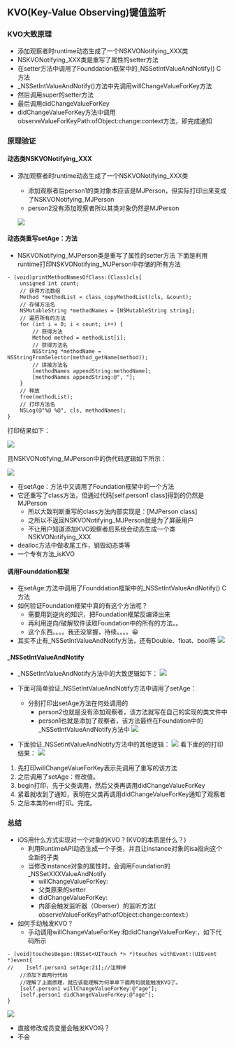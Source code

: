 ## KVO(Key-Value Observing)键值监听
### KVO大致原理
* 添加观察者时runtime动态生成了一个NSKVONotifying_XXX类
* NSKVONotifying_XXX类是重写了属性的setter方法
* 在setter方法中调用了Founddation框架中的_NSSetIntValueAndNotify() C 方法
* _NSSetIntValueAndNotify()方法中先调用willChangeValueForKey方法
* 然后调用super的setter方法
* 最后调用didChangeValueForKey
* didChangeValueForKey方法中调用observeValueForKeyPath:ofObject:change:context方法，即完成通知

### 原理验证
#### 动态类NSKVONotifying_XXX
* 添加观察者时runtime动态生成了一个NSKVONotifying_XXX类
    *  添加观察者后person1的类对象本应该是MJPerson，但实际打印出来变成了NSKVONotifying_MJPerson
    *  person2没有添加观察者所以其类对象仍然是MJPerson
    
    ![](resource/03/01.png)
    
#### 动态类重写setAge：方法
* NSKVONotifying_MJPerson类是重写了属性的setter方法
下面是利用runtime打印NSKVONotifying_MJPerson中存储的所有方法

```
- (void)printMethodNamesOfClass:(Class)cls{
    unsigned int count;
    // 获得方法数组
    Method *methodList = class_copyMethodList(cls, &count);
    // 存储方法名
    NSMutableString *methodNames = [NSMutableString string];
    // 遍历所有的方法
    for (int i = 0; i < count; i++) {
        // 获得方法
        Method method = methodList[i];
        // 获得方法名
        NSString *methodName = NSStringFromSelector(method_getName(method));
        // 拼接方法名
        [methodNames appendString:methodName];
        [methodNames appendString:@", "];
    }
    // 释放
    free(methodList);
    // 打印方法名
    NSLog(@"%@ %@", cls, methodNames);
}

```

打印结果如下：

![](resource/03/03.png)

且NSKVONotifying_MJPerson中的伪代码逻辑如下所示：

![](resource/03/04.png)

* 在setAge：方法中又调用了Foundation框架中的一个方法
* 它还重写了class方法，但通过代码[self.person1 class]得到的仍然是MJPerson
    * 所以大致判断重写的class方法内部实现是：[MJPerson class]
    * 之所以不返回NSKVONotifying_MJPerson就是为了屏蔽用户
    * 不让用户知道添加KVO观察者后系统会动态生成一个类NSKVONotifying_XXX
* dealloc方法中做收尾工作，销毁动态类等
* 一个专有方法_isKVO

#### 调用Founddation框架
* 在setAge:方法中调用了Founddation框架中的_NSSetIntValueAndNotify() C 方法
* 如何验证Foundation框架中真的有这个方法呢？
    * 需要用到逆向的知识，把Foundation框架反编译出来
    * 再利用逆向/破解软件读取Foundation中的所有的方法。。
    * 这个东西。。。。我还没掌握，待续。。。。😀 
* 其实不止有_NSSetIntValueAndNotify方法，还有Double、float、bool等
![](resource/03/08.png)

#### _NSSetIntValueAndNotify
* _NSSetIntValueAndNotify方法中的大致逻辑如下：
![](resource/03/07.png)

* 下面可简单验证_NSSetIntValueAndNotify方法中调用了setAge：
    * 分别打印出setAge方法在何处调用的
        * person2也就是没有添加观察者，该方法就写在自己的实现的类文件中
        * person1也就是添加了观察者，该方法最终在Foundation中的_NSSetIntValueAndNotify方法中
![](resource/03/02.png)

* 下面验证_NSSetIntValueAndNotify方法中的其他逻辑：
![](resource/03/06.png)
看下面的的打印结果：
![](resource/03/05.png)
1. 先打印willChangeValueForKey表示先调用了重写的该方法
2. 之后调用了setAge：修改值。
3. begin打印，先于父类调用，然后父类再调用didChangeValueForKey
4. 紧着就收到了通知，表明在父类再调用didChangeValueForKey通知了观察者
5. 之后本类的end打印。完成。

### 总结
* iOS用什么方式实现对一个对象的KVO？(KVO的本质是什么？)
    * 利用RuntimeAPI动态生成一个子类，并且让instance对象的isa指向这个全新的子类
    * 当修改instance对象的属性时，会调用Foundation的_NSSetXXXValueAndNotify
        * willChangeValueForKey:
        * 父类原来的setter
        * didChangeValueForKey:
        * 内部会触发监听器（Oberser）的监听方法( observeValueForKeyPath:ofObject:change:context:）
* 如何手动触发KVO？
    * 手动调用willChangeValueForKey:和didChangeValueForKey:，如下代码所示
```
- (void)touchesBegan:(NSSet<UITouch *> *)touches withEvent:(UIEvent *)event{
//    [self.person1 setAge:21];//注释掉
    //添加下面两行代码
    //理解了上面原理，就应该能理解为何单单下面两句就能触发KVO了。
    [self.person1 willChangeValueForKey:@"age"];
    [self.person1 didChangeValueForKey:@"age"];
}
```![](resource/03/09.png)

* 直接修改成员变量会触发KVO吗？
* 不会

